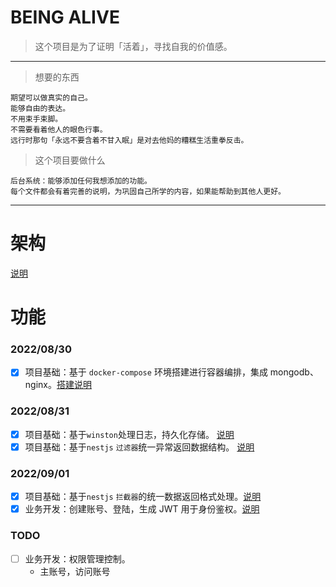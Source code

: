 <!--
 * @Date: 2022-08-28 14:44:57
 * @LastEditTime: 2022-09-04 20:06:28
-->

# BEING ALIVE

> 这个项目是为了证明「活着」，寻找自我的价值感。

---

> 想要的东西

```
期望可以做真实的自己。
能够自由的表达。
不用束手束脚。
不需要看着他人的眼色行事。
远行时那句「永远不要含着不甘入眠」是对去他妈的糟糕生活重拳反击。
```

> 这个项目要做什么

```
后台系统：能够添加任何我想添加的功能。
每个文件都会有着完善的说明，为巩固自己所学的内容，如果能帮助到其他人更好。
```

---

# 架构

[说明](./record/framework.md)

# 功能

### 2022/08/30

- [x] 项目基础：基于 `docker-compose` 环境搭建进行容器编排，集成 mongodb、nginx。[搭建说明](./record/base-nginx-mongodb-docker.config.md)

### 2022/08/31

- [x] 项目基础：基于`winston`处理日志，持久化存储。 [说明](./record/base-logger.md)
- [x] 项目基础：基于`nestjs` `过滤器`统一异常返回数据结构。 [说明](./record/base-unified-response.md#异常数据结构处理)

### 2022/09/01

- [x] 项目基础：基于`nestjs` `拦截器`的统一数据返回格式处理。[说明](./record/base-unified-response.md#正常数据结构处理)
- [x] 业务开发：创建账号、登陆，生成 JWT 用于身份鉴权。[说明](./record/base-jwt.md)

### TODO

- [ ] 业务开发：权限管理控制。
  - 主账号，访问账号
